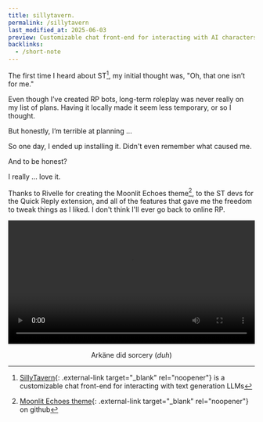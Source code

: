 ```yaml
---
title: sillytavern.
permalink: /sillytavern
last_modified_at: 2025-06-03
preview: Customizable chat front-end for interacting with AI characters locally
backlinks:
  - /short-note
---
```

The first time I heard about ST[^1], my initial thought was, "Oh, that one isn’t for me."

Even though I’ve created RP bots, long-term roleplay was never really on my list of plans. Having it locally made it seem less temporary, or so I thought.

But honestly, I’m terrible at planning ...

So one day, I ended up installing it. Didn't even remember what caused me.

And to be honest? 

I really … love it.

Thanks to Rivelle for creating the Moonlit Echoes theme[^2], to the ST devs for the Quick Reply extension, and all of the features that gave me the freedom to tweak things as I liked. I don't think I'll ever go back to online RP.  

<video controls style="width: 100%; max-width: 640px; height: auto; display: block; margin: 0 auto;">
  <source src="{{ site.baseurl }}/assets/sillytavern-sorcery.mp4" type="video/mp4">
  Your browser does not support the video tag.
</video>
<p align="center">Arkäne did sorcery (<em>duh</em>)</p>

[^1]: [SillyTavern](https://github.com/SillyTavern/SillyTavern){: .external-link target="_blank" rel="noopener"} is a customizable chat front-end for interacting with text generation LLMs

[^2]: [Moonlit Echoes theme](https://github.com/RivelleDays/SillyTavern-MoonlitEchoesTheme){: .external-link target="_blank" rel="noopener"} on github

